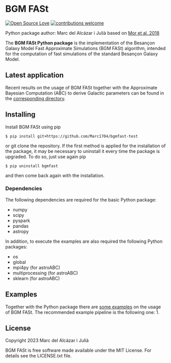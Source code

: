 # BGM FASt

[![Open Source Love](https://badges.frapsoft.com/os/mit/mit.svg?v=102)](https://github.com/EliseJ/astroABC/blob/master/LICENSE.txt)
[![contributions welcome](https://img.shields.io/badge/contributions-welcome-brightgreen.svg?style=flat)](https://github.com/Marc1704/bgmfast-test/issues)

Python package author: Marc del Alcázar i Julià based on [Mor et al. 2018](https://ui.adsabs.harvard.edu/abs/2018A%26A...620A..79M/abstract)

The **BGM FASt Python package** is the implementation of the Besançon Galaxy Model Fast Approximate Simulations (BGM FASt) algorithm, intended for the computation of fast simulations of the standard Besançon Galaxy Model.

## Latest application

Recent results on the usage of BGM FASt together with the Approximate Bayesian Computation (ABC) to derive Galactic parameters can be found in the [corresponding directory](https://github.com/Marc1704/bgmfast-test/tree/main/latest_results).

## Installing

Install BGM FASt using pip
```
$ pip install git+https://github.com/Marc1704/bgmfast-test
```
or git clone the repository. If the first method is applied for the installation of the package, it may be necessary to uninstall it every time the package is upgraded. To do so, just use again pip
```
$ pip uninstall bgmfast
```
and then come back again with the installation.

### Dependencies

The following dependencies are required for the basic Python package:
* numpy
* scipy
* pyspark
* pandas
* astropy

In addition, to execute the examples are also required the following Python packages:
* os
* global
* mpi4py (for astroABC)
* multiprocessing (for astroABC)
* sklearn (for astroABC)

## Examples

Together with the Python package there are [some examples](https://github.com/Marc1704/bgmfast-test/tree/main/examples) on the usage of BGM FASt. The recommended example pipeline is the following one:
1.

## License

Copyright 2023 Marc del Alcázar i Julià

BGM FASt is free software made available under the MIT License. For details see the LICENSE.txt file.
